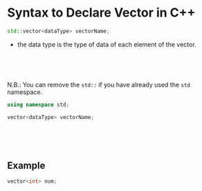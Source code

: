 # Syntax to Declare Vector in C++

```cpp
std::vector<dataType> vectorName;
```

* the data type is the type of data of each element of the vector.

&nbsp;

&nbsp;

N.B.: You can remove the `std::` if you have already used the `std` namespace.

```cpp
using namespace std;

vector<dataType> vectorName;
```

&nbsp;

&nbsp;

## Example

```cpp
vector<int> num;
```

&nbsp;

&nbsp;
